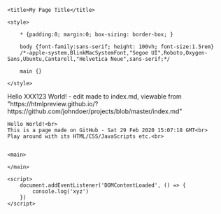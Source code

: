 <!DOCTYPE html>
<head>
	<meta charset="UTF-8">
	<meta name="viewport" content="width=device-width, initial-scale=1.0">
	<meta http-equiv="X-UA-Compatible" content="ie-edge">
	
	<title>My Page Title</title>

	<style>

		* {padding:0; margin:0; box-sizing: border-box; }
	
		body {font-family:sans-serif; height: 100vh; font-size:1.5rem}
		/*-apple-system,BlinkMacSystemFont,"Segoe UI",Roboto,Oxygen-Sans,Ubuntu,Cantarell,"Helvetica Neue",sans-serif;*/
			
		main {}
	
	</style>

</head>
<body>
	Hello XXX123 World! - edit made to index.md, viewable from "https://htmlpreview.github.io/?https://github.com/johndoer/projects/blob/master/index.md"<br>
	
	Hello World!<br>
	This is a page made on GitHub - Sat 29 Feb 2020 15:07:18 GMT<br>
	Play around with its HTML/CSS/JavaScripts etc.<br>
	
	
	<main>
	
	</main>

	<script>
		document.addEventListener('DOMContentLoaded', () => {
			console.log('xyz')
		})
	</script>

</body>
</html>
